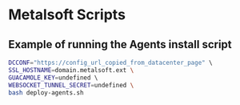 
# Metalsoft Scripts 


## Example of running the Agents install script

```bash
DCCONF="https://config_url_copied_from_datacenter_page" \ 
SSL_HOSTNAME=domain.metalsoft.ext \
GUACAMOLE_KEY=undefined \ 
WEBSOCKET_TUNNEL_SECRET=undefined \
bash deploy-agents.sh
```
